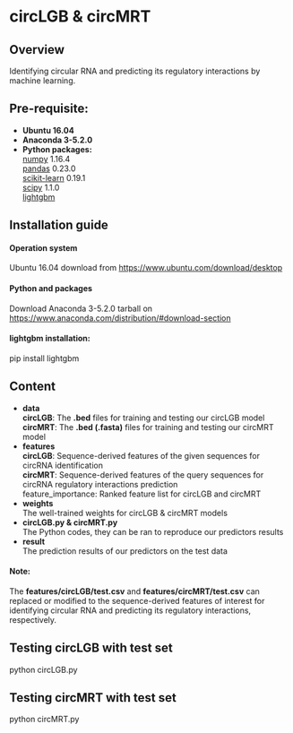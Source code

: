 # circLGB & circMRT 
## Overview
Identifying circular RNA and predicting its regulatory interactions by machine learning.

## Pre-requisite:  
* **Ubuntu 16.04**
* **Anaconda 3-5.2.0**
* **Python packages:**   
  [numpy](https://numpy.org/) 1.16.4  
  [pandas](https://pandas.pydata.org/) 0.23.0  
  [scikit-learn](https://scikit-learn.org/stable/) 0.19.1  
  [scipy](https://www.scipy.org/) 1.1.0   
  [lightgbm](https://github.com/Microsoft/LightGBM) 
  
## Installation guide
#### **Operation system**  
Ubuntu 16.04 download from https://www.ubuntu.com/download/desktop  
#### **Python and packages**  
Download Anaconda 3-5.2.0 tarball on https://www.anaconda.com/distribution/#download-section  
#### **lightgbm installation:**  
pip install lightgbm  
  
## Content  
* **data**   
  **circLGB**: The **.bed** files for training and testing our circLGB model  
  **circMRT**: The **.bed (.fasta)** files for training and testing our circMRT model  
* **features**   
  **circLGB**: Sequence-derived features of the given sequences for circRNA identification    
  **circMRT**: Sequence-derived features of the query sequences for circRNA regulatory interactions prediction  
  feature_importance: Ranked feature list for circLGB and circMRT  
* **weights**   
  The well-trained weights for circLGB & circMRT models        
* **circLGB.py & circMRT.py**   
  The Python codes, they can be ran to reproduce our predictors results
* **result**     
  The prediction results of our predictors on the test data    
#### **Note:**    
  The **features/circLGB/test.csv** and **features/circMRT/test.csv** can replaced or modified to the sequence-derived features of interest for identifying circular RNA and predicting its regulatory interactions, respectively. 


## Testing circLGB with test set
python circLGB.py

## Testing circMRT with test set
python circMRT.py


